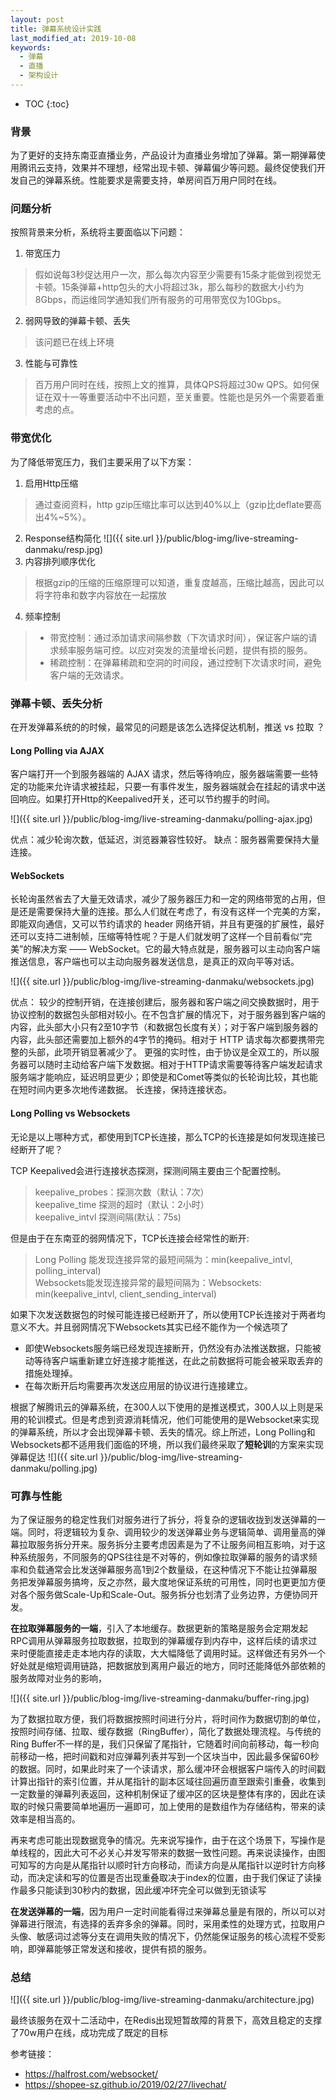 ```yaml
---
layout: post
title: 弹幕系统设计实践
last_modified_at: 2019-10-08
keywords:
  - 弹幕
  - 直播
  - 架构设计
---
```


* TOC
{:toc}

### 背景
为了更好的支持东南亚直播业务，产品设计为直播业务增加了弹幕。第一期弹幕使用腾讯云支持，效果并不理想，经常出现卡顿、弹幕偏少等问题。最终促使我们开发自己的弹幕系统。性能要求是需要支持，单房间百万用户同时在线。

### 问题分析
按照背景来分析，系统将主要面临以下问题：
1. 带宽压力
> 假如说每3秒促达用户一次，那么每次内容至少需要有15条才能做到视觉无卡顿。15条弹幕+http包头的大小将超过3k，那么每秒的数据大小约为8Gbps，而运维同学通知我们所有服务的可用带宽仅为10Gbps。
2. 弱网导致的弹幕卡顿、丢失
> 该问题已在线上环境
3. 性能与可靠性
> 百万用户同时在线，按照上文的推算，具体QPS将超过30w QPS。如何保证在双十一等重要活动中不出问题，至关重要。性能也是另外一个需要着重考虑的点。

### 带宽优化
为了降低带宽压力，我们主要采用了以下方案：
1. 启用Http压缩
> 通过查阅资料，http gzip压缩比率可以达到40%以上（gzip比deflate要高出4%~5%）。
2. Response结构简化
![]({{ site.url }}/public/blog-img/live-streaming-danmaku/resp.jpg)
1. 内容排列顺序优化
> 根据gzip的压缩的压缩原理可以知道，重复度越高，压缩比越高，因此可以将字符串和数字内容放在一起摆放
4. 频率控制
> - 带宽控制：通过添加请求间隔参数（下次请求时间），保证客户端的请求频率服务端可控。以应对突发的流量增长问题，提供有损的服务。
> - 稀疏控制：在弹幕稀疏和空洞的时间段，通过控制下次请求时间，避免客户端的无效请求。

### 弹幕卡顿、丢失分析
在开发弹幕系统的的时候，最常见的问题是该怎么选择促达机制，推送 vs 拉取 ？

#### Long Polling via AJAX
客户端打开一个到服务器端的 AJAX 请求，然后等待响应，服务器端需要一些特定的功能来允许请求被挂起，只要一有事件发生，服务器端就会在挂起的请求中送回响应。如果打开Http的Keepalived开关，还可以节约握手的时间。

![]({{ site.url }}/public/blog-img/live-streaming-danmaku/polling-ajax.jpg)

优点：减少轮询次数，低延迟，浏览器兼容性较好。
缺点：服务器需要保持大量连接。


#### WebSockets
长轮询虽然省去了大量无效请求，减少了服务器压力和一定的网络带宽的占用，但是还是需要保持大量的连接。那么人们就在考虑了，有没有这样一个完美的方案，即能双向通信，又可以节约请求的 header 网络开销，并且有更强的扩展性，最好还可以支持二进制帧，压缩等特性呢？于是人们就发明了这样一个目前看似“完美”的解决方案 —— WebSocket。它的最大特点就是，服务器可以主动向客户端推送信息，客户端也可以主动向服务器发送信息，是真正的双向平等对话。

![]({{ site.url }}/public/blog-img/live-streaming-danmaku/websockets.jpg)

优点：
较少的控制开销，在连接创建后，服务器和客户端之间交换数据时，用于协议控制的数据包头部相对较小。在不包含扩展的情况下，对于服务器到客户端的内容，此头部大小只有2至10字节（和数据包长度有关）；对于客户端到服务器的内容，此头部还需要加上额外的4字节的掩码。相对于 HTTP 请求每次都要携带完整的头部，此项开销显著减少了。
更强的实时性，由于协议是全双工的，所以服务器可以随时主动给客户端下发数据。相对于HTTP请求需要等待客户端发起请求服务端才能响应，延迟明显更少；即使是和Comet等类似的长轮询比较，其也能在短时间内更多次地传递数据。
长连接，保持连接状态。




#### Long Polling vs Websockets
无论是以上哪种方式，都使用到TCP长连接，那么TCP的长连接是如何发现连接已经断开了呢？

TCP Keepalived会进行连接状态探测，探测间隔主要由三个配置控制。
> keepalive_probes：探测次数（默认：7次）<br/>
> keepalive_time   探测的超时（默认：2小时）<br/>
> keepalive_intvl 探测间隔(默认：75s)<br/>

但是由于在东南亚的弱网情况下，TCP长连接会经常性的断开:
> Long Polling 能发现连接异常的最短间隔为：min(keepalive_intvl, polling_interval)<br/>
> Websockets能发现连接异常的最短间隔为：Websockets: min(keepalive_intvl, client_sending_interval)<br/>

如果下次发送数据包的时候可能连接已经断开了，所以使用TCP长连接对于两者均意义不大。并且弱网情况下Websockets其实已经不能作为一个候选项了
- 即使Websockets服务端已经发现连接断开，仍然没有办法推送数据，只能被动等待客户端重新建立好连接才能推送，在此之前数据将可能会被采取丢弃的措施处理掉。
- 在每次断开后均需要再次发送应用层的协议进行连接建立。

根据了解腾讯云的弹幕系统，在300人以下使用的是推送模式，300人以上则是采用的轮训模式。但是考虑到资源消耗情况，他们可能使用的是Websocket来实现的弹幕系统，所以才会出现弹幕卡顿、丢失的情况。综上所述，Long Polling和Websockets都不适用我们面临的环境，所以我们最终采取了**短轮训**的方案来实现弹幕促达
![]({{ site.url }}/public/blog-img/live-streaming-danmaku/polling.jpg)

### 可靠与性能
为了保证服务的稳定性我们对服务进行了拆分，将复杂的逻辑收拢到发送弹幕的一端。同时，将逻辑较为复杂、调用较少的发送弹幕业务与逻辑简单、调用量高的弹幕拉取服务拆分开来。服务拆分主要考虑因素是为了不让服务间相互影响，对于这种系统服务，不同服务的QPS往往是不对等的，例如像拉取弹幕的服务的请求频率和负载通常会比发送弹幕服务高1到2个数量级，在这种情况下不能让拉弹幕服务把发弹幕服务搞垮，反之亦然，最⼤度地保证系统的可用性，同时也更更加方便对各个服务做Scale-Up和Scale-Out。服务拆分也划清了业务边界，方便协同开发。

**在拉取弹幕服务的一端**，引入了本地缓存。数据更新的策略是服务会定期发起RPC调⽤从弹幕服务拉取数据，拉取到的弹幕缓存到内存中，这样后续的请求过来时便能直接⾛走本地内存的读取，⼤大幅降低了调用时延。这样做还有另外一个好处就是缩短调⽤链路，把数据放到离⽤户最近的地⽅，同时还能降低外部依赖的服务故障对业务的影响，

![]({{ site.url }}/public/blog-img/live-streaming-danmaku/buffer-ring.jpg)

为了数据拉取方便，我们将数据按照时间进行分片，将时间作为数据切割的单位，按照时间存储、拉取、缓存数据（RingBuffer），简化了数据处理流程。与传统的Ring Buffer不一样的是，我们只保留了尾指针，它随着时间向前移动，每⼀秒向前移动一格，把时间戳和对应弹幕列表并写到一个区块当中，因此最多保留60秒的数据。同时，如果此时来了一个读请求，那么缓冲环会根据客户端传入的时间戳计算出指针的索引位置，并从尾指针的副本区域往回遍历直至跟索引重叠，收集到一定数量的弹幕列表返回，这种机制保证了缓冲区的区块是整体有序的，因此在读取的时候只需要简单地遍历一遍即可，加上使用的是数组作为存储结构，带来的读效率是相当高的。

再来考虑可能出现数据竞争的情况。先来说写操作，由于在这个场景下，写操作是单线程的，因此⼤可不必关心并发写带来的数据一致性问题。再来说读操作，由图可知写的方向是从尾指针以顺时针⽅向移动，⽽读⽅向是从尾指针以逆时针方向移动，⽽决定读和写的位置是否出现重叠取决于index的位置，由于我们保证了读操作最多只能读到30秒内的数据，因此缓冲环完全可以做到无锁读写

**在发送弹幕的一端**，因为用户一定时间能看得过来弹幕总量是有限的，所以可以对弹幕进行限流，有选择的丢弃多余的弹幕。同时，采用柔性的处理方式，拉取用户头像、敏感词过滤等分支在调用失败的情况下，仍然能保证服务的核心流程不受影响，即弹幕能够正常发送和接收，提供有损的服务。

### 总结
![]({{ site.url }}/public/blog-img/live-streaming-danmaku/architecture.jpg)

最终该服务在双十二活动中，在Redis出现短暂故障的背景下，高效且稳定的支撑了70w用户在线，成功完成了既定的目标

参考链接：
- https://halfrost.com/websocket/
- https://shopee-sz.github.io/2019/02/27/livechat/